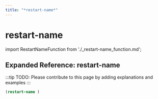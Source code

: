 ```yaml
---
title: "*restart-name*"
---
```


# restart-name

import RestartNameFunction from './_restart-name_function.md';

<RestartNameFunction />

## Expanded Reference: restart-name

:::tip
TODO: Please contribute to this page by adding explanations and examples
:::

```lisp
(restart-name )
```
